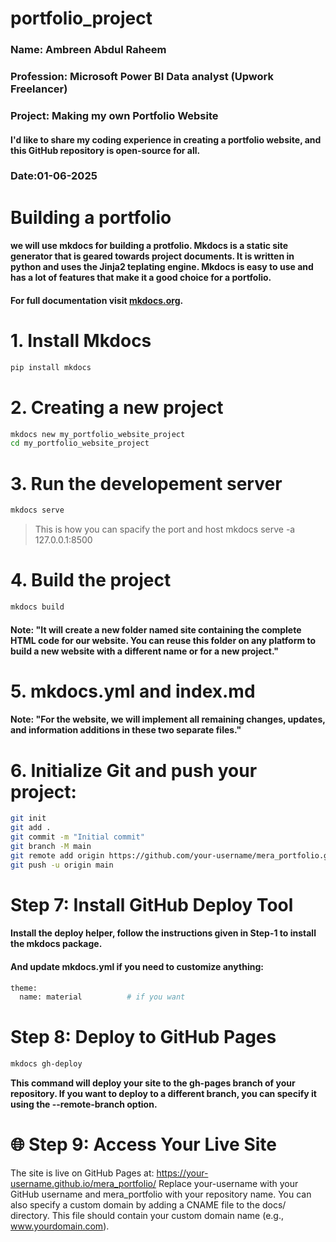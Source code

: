 # portfolio_project

### Name: Ambreen Abdul Raheem
### Profession: Microsoft Power BI Data analyst (Upwork Freelancer)
### Project: Making my own Portfolio Website
#### I'd like to share my coding experience in creating a portfolio website, and this GitHub repository is open-source for all.
### Date:01-06-2025





# Building a portfolio

#### we will use mkdocs for building a protfolio. Mkdocs is a static site generator that is geared towards project documents. It is written in python and uses the Jinja2 teplating engine. Mkdocs is easy to use and has a lot of features that make it a good choice for a portfolio.

#### For full documentation visit [mkdocs.org](https://www.mkdocs.org).

# 1. Install Mkdocs
```bash
pip install mkdocs
```

# 2. Creating a new project
```bash
mkdocs new my_portfolio_website_project
cd my_portfolio_website_project
```

# 3. Run the developement server
```bash
mkdocs serve
```

> This is how you can spacify the port and host
mkdocs serve -a 127.0.0.1:8500


# 4. Build the project
```bash
mkdocs build
```
#### Note: "It will create a new folder named site containing the complete HTML code for our website. You can reuse this folder on any platform to build a new website with a different name or for a new project." 


# 5. mkdocs.yml and index.md
 #### Note: "For the website, we will implement all remaining changes, updates, and information additions in these two separate files."


# 6. Initialize Git and push your project:
```bash
git init
git add .
git commit -m "Initial commit"
git branch -M main
git remote add origin https://github.com/your-username/mera_portfolio.git # replace the link to your repo
git push -u origin main
```

# Step 7: Install GitHub Deploy Tool
#### Install the deploy helper, follow the instructions given in Step-1 to install the mkdocs package.
#### And update mkdocs.yml if you need to customize anything:
```bash
theme:
  name: material          # if you want
```
# Step 8: Deploy to GitHub Pages
```bash
mkdocs gh-deploy
```
**This command will deploy your site to the gh-pages branch of your repository. If you want to deploy to a different branch, you can specify it using the --remote-branch option.**



# 🌐 Step 9: Access Your Live Site
The site is live on GitHub Pages at: https://your-username.github.io/mera_portfolio/ Replace your-username with your GitHub username and mera_portfolio with your repository name. You can also specify a custom domain by adding a CNAME file to the docs/ directory. This file should contain your custom domain name (e.g., www.yourdomain.com).
